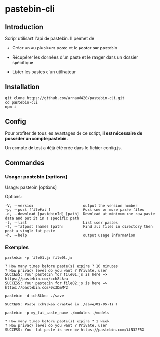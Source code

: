 # pastebin-cli

## Introduction

Script utilisant l'api de pastebin. Il permet de :

* Créer un ou plusieurs paste et le poster sur pastebin

* Récupérer les données d'un paste et le ranger dans un dossier spécifique

* Lister les pastes d'un utilisateur


## Installation

```
git clone https://github.com/arnaud420/pastebin-cli.git
cd pastebin-cli
npm i
```

## Config

Pour profiter de tous les avantages de ce script, **il est nécessaire de posséder un compte pastebin.**

Un compte de test a déjà été crée dans le fichier config.js.


## Commandes

### Usage: pastebin [options]

  Usage: pastebin [options]

  Options:

    -V, --version                       output the version number
    -p, --post [filePath]               Post one or more paste files
    -d, --download [pastebinId] [path]  Download at minimum one raw paste data and put it in a specific path
    -l, --list                          List user pastes
    -f, --fatpost [name] [path]         Find all files in directory then post a single fat paste
    -h, --help                          output usage information


### Exemples

    pastebin -p file01.js file02.js
```
? How many times before paste(s) expire ? 10 minutes
? How privacy level do you want ? Private, user
SUCCESS: Your pastebin for file01.js is here => https://pastebin.com/cch8Lkea
SUCCESS: Your pastebin for file02.js is here => https://pastebin.com/0x3DmMP2
```

    pastebin -d cch8Lkea ./save 
```
SUCCESS: Paste cch8Lkea created in ./save/02-05-18 !
```

    pastebin -p my_fat_paste_name ./modules ./models
```
? How many times before paste(s) expire ? 1 week
? How privacy level do you want ? Private, user
SUCCESS: Your fat paste is here => https://pastebin.com/AtN32F5X

```